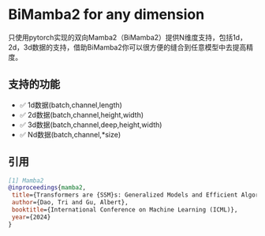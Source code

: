 # BiMamba2 for any dimension
只使用pytorch实现的双向Mamba2（BiMamba2）提供N维度支持，包括1d，2d，3d数据的支持，借助BiMamba2你可以很方便的缝合到任意模型中去提高精度。

## 支持的功能
- ✅ 1d数据(batch,channel,length)
- ✅ 2d数据(batch,channel,height,width)
- ✅ 3d数据(batch,channel,deep,height,width)
- ✅ Nd数据(batch,channel,*size)


## 引用
 ```bibtex
[1] Mamba2
@inproceedings{mamba2,
  title={Transformers are {SSM}s: Generalized Models and Efficient Algorithms Through Structured State Space Duality},
  author={Dao, Tri and Gu, Albert},
  booktitle={International Conference on Machine Learning (ICML)},
  year={2024}
}
 ```

